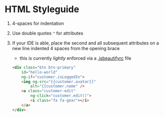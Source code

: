 # HTML Styleguide

1. 4-spaces for indentation

1. Use double quotes `"` for attributes

1. If your IDE is able, place the second and all subsequent attributes on a new line indented 4 spaces from the opening brace
    + this is currently _lightly_ enforced via a [.jsbeautifyrc](/style/.jsbeautifyrc) file
    ```html
    <div class="btn btn-primary"
        id="hello-world"
        ng-if="customer.isLoggedIn">
        <img ng-src="{{customer.avatar}}"
            alt="{{customer.name" />
        <a class="customer-edit"
            ng-click="customer.edit()">
            <i class="fa fa-gear"></i>
        </a>
    </div>
    ```

